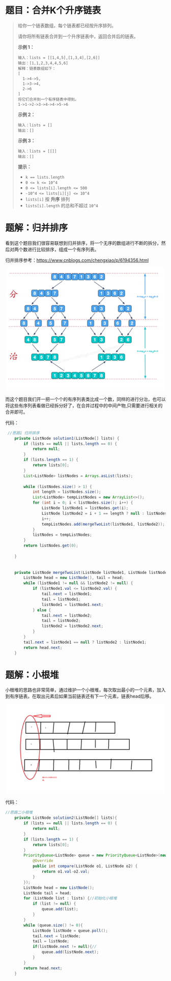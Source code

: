 # 题目：合并K个升序链表



> 给你一个链表数组，每个链表都已经按升序排列。
>
> 请你将所有链表合并到一个升序链表中，返回合并后的链表。
>
>  
>
> **示例 1：**
>
> ```
> 输入：lists = [[1,4,5],[1,3,4],[2,6]]
> 输出：[1,1,2,3,4,4,5,6]
> 解释：链表数组如下：
> [
>   1->4->5,
>   1->3->4,
>   2->6
> ]
> 将它们合并到一个有序链表中得到。
> 1->1->2->3->4->4->5->6
> ```
>
> **示例 2：**
>
> ```
> 输入：lists = []
> 输出：[]
> ```
>
> **示例 3：**
>
> ```
> 输入：lists = [[]]
> 输出：[]
> ```
>
>  
>
> **提示：**
>
> - `k == lists.length`
> - `0 <= k <= 10^4`
> - `0 <= lists[i].length <= 500`
> - `-10^4 <= lists[i][j] <= 10^4`
> - `lists[i]` 按 **升序** 排列
> - `lists[i].length` 的总和不超过 `10^4`



# 题解：归并排序

看到这个题目我们很容易联想到归并排序，将一个无序的数组进行不断的拆分，然后对两个数进行比较排序，组成一个有序列表。

归并排序参考：https://www.cnblogs.com/chengxiao/p/6194356.html

![](归并排序.png)

而这个题目我们开一把一个个的有序列表类比成一个数，同样的进行分治，也可以将这些有序列表看做已经拆分好了，在合并过程中的中间产物,只需要进行相关的合并即可。

代码：

```java
 //思路1 归并排序
    private ListNode solution1(ListNode[] lists) {
        if (lists == null || lists.length == 0) {
            return null;
        }
        if (lists.length == 1) {
            return lists[0];
        }
        List<ListNode> listNodes = Arrays.asList(lists);

        while (listNodes.size() > 1) {
            int length = listNodes.size();
            List<ListNode> tempListNodes = new ArrayList<>();
            for (int i = 0; i < listNodes.size(); i++) {
                ListNode listNode1 = listNodes.get(i);
                ListNode listNode2 = i + 1 == length ? null : listNodes.get(i+1);
                i++;
                tempListNodes.add(mergeTwoList(listNode1, listNode2));
            }
            listNodes = tempListNodes;
        }
        return listNodes.get(0);

    }


    private ListNode mergeTwoList(ListNode listNode1, ListNode listNode2) {
        ListNode head = new ListNode(), tail = head;
        while (listNode1 != null && listNode2 != null) {
            if (listNode1.val <= listNode2.val) {
                tail.next = listNode1;
                tail = listNode1;
                listNode1 = listNode1.next;
            } else {
                tail.next = listNode2;
                tail = listNode2;
                listNode2 = listNode2.next;
            }
        }
        tail.next = listNode1 == null ? listNode2 : listNode1;
        return head.next;
    }
```

# 题解：小根堆

小根堆的思路也非常简单，通过维护一个小根堆，每次取出最小的一个元素，加入到有序链表。在取出元素后如果当前链表还有下一个元素，链表head后移。

![](小根堆.png)

代码：

```java
//思路二小根堆
    private ListNode solution2(ListNode[] lists){
        if (lists == null || lists.length == 0) {
            return null;
        }
        if (lists.length == 1) {
            return lists[0];
        }
        PriorityQueue<ListNode> queue = new PriorityQueue<ListNode>(new Comparator<ListNode>() {
            @Override
            public int compare(ListNode o1, ListNode o2) {
                return o1.val-o2.val;
            }
        });
        ListNode head = new ListNode();
        ListNode tail = head;
        for (ListNode list : lists) {//初始化小根堆
            if (list != null) {
                queue.add(list);
            }
        }
        while (queue.size() != 0){
            ListNode listNode = queue.poll();
            tail.next = listNode;
            tail = listNode;
            if(listNode.next != null){//
                queue.add(listNode.next);
            }
        }
        return head.next;
    }
```


